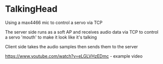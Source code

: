 # TalkingHead
Using a max4466 mic to control a servo via TCP

The server side runs as a soft AP and receives audio data via TCP to control a servo 'mouth' to make it look like it's talking

Client side takes the audio samples then sends them to the server

https://www.youtube.com/watch?v=eLGLVHzEDmc - example video
